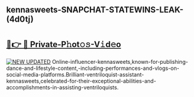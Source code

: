 ## kennasweets-SNAPCHAT-STATEWINS-LEAK-(4d0tj)


# <h2><a href="https://mediaupload.pro?-20M">🔗👉 🔴 Private-P𝚑ot𝚘𝚜-V𝚒d𝚎o</a></h2>

[![NEW UPDATED](https://i.imgur.com/0qMVB7G.gif)](https://mediaupload.pro?-20M)
Online-influencer-kennasweets,known-for-publishing-dance-and-lifestyle-content,-including-performances-and-vlogs-on-social-media-platforms.Brilliant-ventriloquist-assistant-kennasweets,celebrated-for-their-exceptional-abilities-and-accomplishments-in-assisting-ventriloquists.  